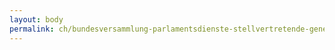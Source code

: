 ```yaml
---
layout: body
permalink: ch/bundesversammlung-parlamentsdienste-stellvertretende-generalsekretaerin/
---
```


